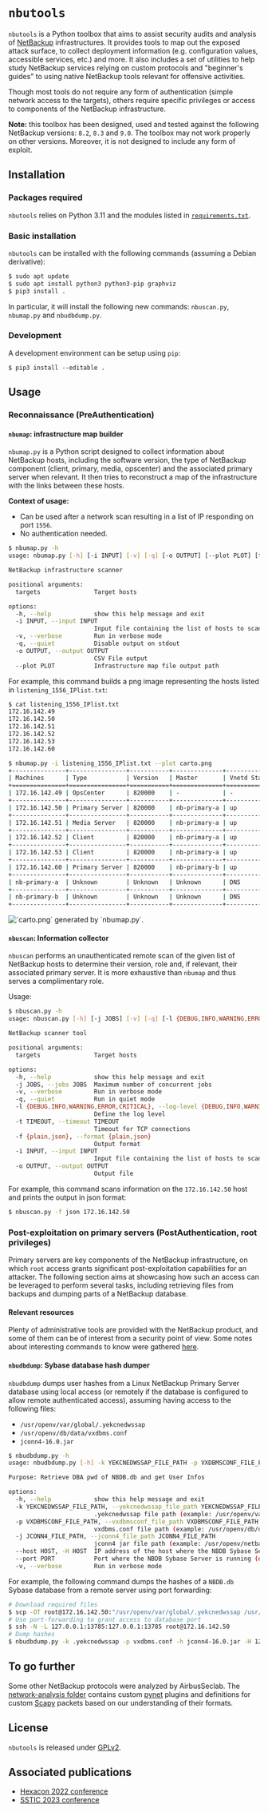 # `nbutools`

`nbutools` is a Python toolbox that aims to assist security audits and analysis
of [NetBackup](https://www.veritas.com/protection/netbackup) infrastructures. It
provides tools to map out the exposed attack surface, to collect deployment
information (e.g. configuration values, accessible services, etc.) and more. It
also includes a set of utilities to help study NetBackup services relying on
custom protocols and "beginner's guides" to using native NetBackup tools
relevant for offensive activities.

Though most tools do not require any form of authentication (simple network
access to the targets), others require specific privileges or access to
components of the NetBackup infrastructure.

**Note:** this toolbox has been designed, used and tested against the following
NetBackup versions: `8.2`, `8.3` and `9.0`. The toolbox may not work properly on
other versions. Moreover, it is not designed to include any form of exploit.


## Installation

### Packages required

`nbutools` relies on Python 3.11 and the modules listed in [`requirements.txt`](requirements.txt).

### Basic installation

`nbutools` can be installed with the following commands (assuming a Debian derivative): 

```bash
$ sudo apt update
$ sudo apt install python3 python3-pip graphviz
$ pip3 install .
```

In particular, it will install the following new commands: `nbuscan.py`,
`nbumap.py` and `nbudbdump.py`.

### Development

A development environment can be setup using `pip`:

```
$ pip3 install --editable .
```


## Usage

### Reconnaissance (PreAuthentication)

#### `nbumap`: infrastructure map builder

`nbumap.py` is a Python script designed to collect information about NetBackup
hosts, including the software version, the type of NetBackup component (client,
primary, media, opscenter) and the associated primary server when relevant. It
then tries to reconstruct a map of the infrastructure with the links between
these hosts.

**Context of usage:**
* Can be used after a network scan resulting in a list of IP responding on port
  `1556`.
* No authentication needed.

```bash
$ nbumap.py -h
usage: nbumap.py [-h] [-i INPUT] [-v] [-q] [-o OUTPUT] [--plot PLOT] [targets ...]

NetBackup infrastructure scanner

positional arguments:
  targets               Target hosts

options:
  -h, --help            show this help message and exit
  -i INPUT, --input INPUT
                        Input file containing the list of hosts to scan
  -v, --verbose         Run in verbose mode
  -q, --quiet           Disable output on stdout
  -o OUTPUT, --output OUTPUT
                        CSV File output
  --plot PLOT           Infrastructure map file output path
```

For example, this command builds a png image representing the hosts listed in
`listening_1556_IPlist.txt`:

```bash
$ cat listening_1556_IPlist.txt 
172.16.142.49
172.16.142.50
172.16.142.51
172.16.142.52
172.16.142.53
172.16.142.60

$ nbumap.py -i listening_1556_IPlist.txt --plot carto.png
+---------------+----------------+-----------+--------------+---------------+
| Machines      | Type           | Version   | Master       | Vnetd State   |
+===============+================+===========+==============+===============+
| 172.16.142.49 | OpsCenter      | 820000    | -            | -             |
+---------------+----------------+-----------+--------------+---------------+
| 172.16.142.50 | Primary Server | 820000    | nb-primary-a | up            |
+---------------+----------------+-----------+--------------+---------------+
| 172.16.142.51 | Media Server   | 820000    | nb-primary-a | up            |
+---------------+----------------+-----------+--------------+---------------+
| 172.16.142.52 | Client         | 820000    | nb-primary-a | up            |
+---------------+----------------+-----------+--------------+---------------+
| 172.16.142.53 | Client         | 820000    | nb-primary-a | up            |
+---------------+----------------+-----------+--------------+---------------+
| 172.16.142.60 | Primary Server | 820000    | nb-primary-b | up            |
+---------------+----------------+-----------+--------------+---------------+
| nb-primary-a  | Unknown        | Unknown   | Unknown      | DNS           |
+---------------+----------------+-----------+--------------+---------------+
| nb-primary-b  | Unknown        | Unknown   | Unknown      | DNS           |
+---------------+----------------+-----------+--------------+---------------+
```

![](img/carto.png "`carto.png` generated by `nbumap.py`").


#### `nbuscan`: Information collector

`nbuscan` performs an unauthenticated remote scan of the given list of NetBackup
hosts to determine their version, role and, if relevant, their associated
primary server. It is more exhaustive than `nbumap` and thus serves a
complimentary role.

Usage:

```bash
$ nbuscan.py -h
usage: nbuscan.py [-h] [-j JOBS] [-v] [-q] [-l {DEBUG,INFO,WARNING,ERROR,CRITICAL}] [-t TIMEOUT] [-f {plain,json}] [-i INPUT] [-o OUTPUT] [targets ...]

NetBackup scanner tool

positional arguments:
  targets               Target hosts

options:
  -h, --help            show this help message and exit
  -j JOBS, --jobs JOBS  Maximum number of concurrent jobs
  -v, --verbose         Run in verbose mode
  -q, --quiet           Run in quiet mode
  -l {DEBUG,INFO,WARNING,ERROR,CRITICAL}, --log-level {DEBUG,INFO,WARNING,ERROR,CRITICAL}
                        Define the log level
  -t TIMEOUT, --timeout TIMEOUT
                        Timeout for TCP connections
  -f {plain,json}, --format {plain,json}
                        Output format
  -i INPUT, --input INPUT
                        Input file containing the list of hosts to scan
  -o OUTPUT, --output OUTPUT
                        Output file
```

For example, this command scans information on the `172.16.142.50` host and
prints the output in json format:

```bash
$ nbuscan.py -f json 172.16.142.50
```

### Post-exploitation on primary servers (PostAuthentication, root privileges)

Primary servers are key components of the NetBackup infrastructure, on which
`root` access grants significant post-exploitation capabilities for an attacker.
The following section aims at showcasing how such an access can be leveraged to
perform several tasks, including retrieving files from backups and dumping parts
of a NetBackup database.

#### Relevant resources

Plenty of administrative tools are provided with the NetBackup product, and some
of them can be of interest from a security point of view. Some notes about
interesting commands to know were gathered
[here](./docs/NetBackupForDummies.md).

#### `nbudbdump`: Sybase database hash dumper

`nbudbdump` dumps user hashes from a Linux NetBackup Primary Server database
using local access (or remotely if the database is configured to allow remote
authenticated access), assuming having access to the following files:

* `/usr/openv/var/global/.yekcnedwssap`
* `/usr/openv/db/data/vxdbms.conf`
* `jconn4-16.0.jar`

```bash
$ nbudbdump.py -h
usage: nbudbdump.py [-h] -k YEKCNEDWSSAP_FILE_PATH -p VXDBMSCONF_FILE_PATH -j JCONN4_FILE_PATH --host HOST [--port PORT] [-v]

Purpose: Retrieve DBA pwd of NBDB.db and get User Infos

options:
  -h, --help            show this help message and exit
  -k YEKCNEDWSSAP_FILE_PATH, --yekcnedwssap_file_path YEKCNEDWSSAP_FILE_PATH
                        .yekcnedwssap file path (example: /usr/openv/var/global/.yekcnedwssap)
  -p VXDBMSCONF_FILE_PATH, --vxdbmsconf_file_path VXDBMSCONF_FILE_PATH
                        vxdbms.conf file path (example: /usr/openv/db/data/vxdbms.conf)
  -j JCONN4_FILE_PATH, --jconn4_file_path JCONN4_FILE_PATH
                        jconn4 jar file path (example: /usr/openv/netbackup/web/jconn4-16.0.jar)
  --host HOST, -H HOST  IP address of the host where the NBDB Sybase Server is running
  --port PORT           Port where the NBDB Sybase Server is running (default: 13785)
  -v, --verbose         Run in verbose mode
```

For example, the following command dumps the hashes of a `NBDB.db` Sybase
database from a remote server using port forwarding:

```bash
# Download required files
$ scp -OT root@172.16.142.50:"/usr/openv/var/global/.yekcnedwssap /usr/openv/db/data/vxdbms.conf /usr/openv/netbackup/web/jconn4-16.0.jar" .
# Use port-forwarding to grant access to database port
$ ssh -N -L 127.0.0.1:13785:127.0.0.1:13785 root@172.16.142.50
# Dump hashes
$ nbudbdump.py -k .yekcnedwssap -p vxdbms.conf -h jconn4-16.0.jar -H 127.0.0.1
```


## To go further

Some other NetBackup protocols were analyzed by AirbusSeclab. The
[network-analysis folder](./network-analysis) contains custom
[pynet](https://github.com/ben-64/pynet) plugins and definitions for custom
[Scapy](https://scapy.net) packets based on our understanding of their formats.


## License

`nbutools` is released under [GPLv2](./LICENSE).


## Associated publications

* [Hexacon 2022 conference](https://2022.hexacon.fr/conference/speakers/#unavoidable_pain)
* [SSTIC 2023 conference](https://www.sstic.org/2023/presentation/analyse_securite_netbackup)
